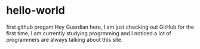 # hello-world
first github progam
Hey Guardian here, I am just checking out GitHub for the first time, I am currently studying progrmming and I noticed a lot of programmers are always talking about this site.
